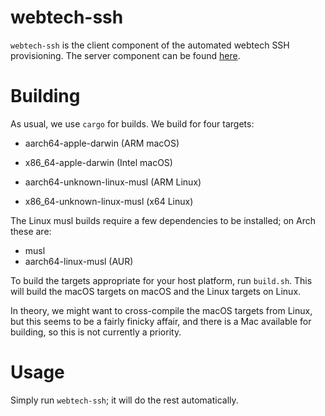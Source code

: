 # webtech-ssh
`webtech-ssh` is the client component of the automated webtech SSH provisioning.
The server component can be found [here](https://github.com/UvA-FNWI/webtech-admin).

# Building
As usual, we use `cargo` for builds. We build for four targets:

- aarch64-apple-darwin (ARM macOS)
- x86_64-apple-darwin  (Intel macOS)

- aarch64-unknown-linux-musl (ARM Linux)
- x86_64-unknown-linux-musl  (x64 Linux)

The Linux musl builds require a few dependencies to be installed; on Arch these are:

- musl
- aarch64-linux-musl (AUR)

To build the targets appropriate for your host platform, run `build.sh`. This will
build the macOS targets on macOS and the Linux targets on Linux.

In theory, we might want to cross-compile the macOS targets from Linux, but this
seems to be a fairly finicky affair, and there is a Mac available for building, so
this is not currently a priority.

# Usage
Simply run `webtech-ssh`; it will do the rest automatically.

